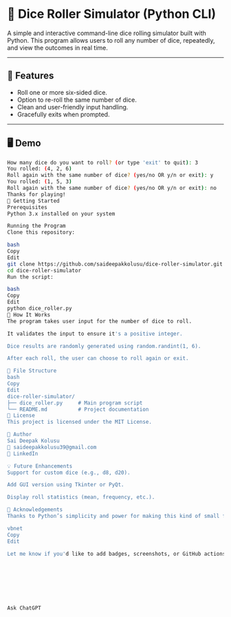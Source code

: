 # 🎲 Dice Roller Simulator (Python CLI)

A simple and interactive command-line dice rolling simulator built with Python. This program allows users to roll any number of dice, repeatedly, and view the outcomes in real time.

---

## 📌 Features

- Roll one or more six-sided dice.
- Option to re-roll the same number of dice.
- Clean and user-friendly input handling.
- Gracefully exits when prompted.

---

## 🖥️ Demo

```bash
How many dice do you want to roll? (or type 'exit' to quit): 3
You rolled: (4, 2, 6)
Roll again with the same number of dice? (yes/no OR y/n or exit): y
You rolled: (1, 5, 3)
Roll again with the same number of dice? (yes/no OR y/n or exit): no
Thanks for playing!
🚀 Getting Started
Prerequisites
Python 3.x installed on your system

Running the Program
Clone this repository:

bash
Copy
Edit
git clone https://github.com/saideepakkolusu/dice-roller-simulator.git
cd dice-roller-simulator
Run the script:

bash
Copy
Edit
python dice_roller.py
🧠 How It Works
The program takes user input for the number of dice to roll.

It validates the input to ensure it's a positive integer.

Dice results are randomly generated using random.randint(1, 6).

After each roll, the user can choose to roll again or exit.

📂 File Structure
bash
Copy
Edit
dice-roller-simulator/
├── dice_roller.py     # Main program script
└── README.md          # Project documentation
📄 License
This project is licensed under the MIT License.

👤 Author
Sai Deepak Kolusu
📧 saideepakkolusu39@gmail.com
🔗 LinkedIn

💡 Future Enhancements
Support for custom dice (e.g., d8, d20).

Add GUI version using Tkinter or PyQt.

Display roll statistics (mean, frequency, etc.).

🙏 Acknowledgements
Thanks to Python’s simplicity and power for making this kind of small fun project possible!

vbnet
Copy
Edit

Let me know if you'd like to add badges, screenshots, or GitHub actions to this as well!








Ask ChatGPT

